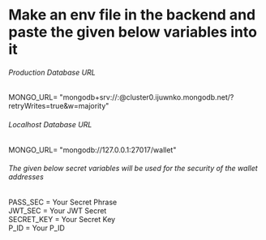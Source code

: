 # Make an env file in the backend and paste the given below variables into it
<h6>Production Database URL</h6>
 MONGO_URL= "mongodb+srv://<root>:<b><Your Mongodb Password></b>@cluster0.ijuwnko.mongodb.net/<b><Your Database Name></b>?retryWrites=true&w=majority"
 <h6>Localhost Database URL</h6>
MONGO_URL= "mongodb://127.0.0.1:27017/wallet"
<h6>The given below secret variables will be used for the security of the wallet addresses</h6>
PASS_SEC = Your Secret Phrase </br>
JWT_SEC = Your JWT Secret </br>
SECRET_KEY = Your Secret Key </br>
P_ID = Your P_ID
